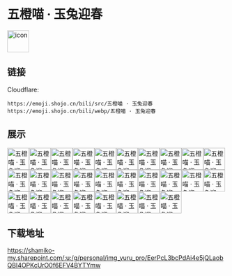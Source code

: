 # 五橙喵 · 玉兔迎春
<img src="https://emoji.shojo.cn/bili/src/五橙喵 · 玉兔迎春/icon.png" width="50" height="50" alt="icon">

## 链接
Cloudflare:
```
https://emoji.shojo.cn/bili/src/五橙喵 · 玉兔迎春
https://emoji.shojo.cn/bili/webp/五橙喵 · 玉兔迎春
```
## 展示
<img src="https://emoji.shojo.cn/bili/src/五橙喵 · 玉兔迎春/五橙喵 · 玉兔迎春-吃瓜中.png" width="50" height="50" alt="五橙喵 · 玉兔迎春-吃瓜中"><img src="https://emoji.shojo.cn/bili/src/五橙喵 · 玉兔迎春/五橙喵 · 玉兔迎春-贴贴.png" width="50" height="50" alt="五橙喵 · 玉兔迎春-贴贴"><img src="https://emoji.shojo.cn/bili/src/五橙喵 · 玉兔迎春/五橙喵 · 玉兔迎春-哒咩.png" width="50" height="50" alt="五橙喵 · 玉兔迎春-哒咩"><img src="https://emoji.shojo.cn/bili/src/五橙喵 · 玉兔迎春/五橙喵 · 玉兔迎春-开车.png" width="50" height="50" alt="五橙喵 · 玉兔迎春-开车"><img src="https://emoji.shojo.cn/bili/src/五橙喵 · 玉兔迎春/五橙喵 · 玉兔迎春-休息.png" width="50" height="50" alt="五橙喵 · 玉兔迎春-休息"><img src="https://emoji.shojo.cn/bili/src/五橙喵 · 玉兔迎春/五橙喵 · 玉兔迎春-吃瓜.png" width="50" height="50" alt="五橙喵 · 玉兔迎春-吃瓜"><img src="https://emoji.shojo.cn/bili/src/五橙喵 · 玉兔迎春/五橙喵 · 玉兔迎春-在吗.png" width="50" height="50" alt="五橙喵 · 玉兔迎春-在吗"><img src="https://emoji.shojo.cn/bili/src/五橙喵 · 玉兔迎春/五橙喵 · 玉兔迎春-emmm.png" width="50" height="50" alt="五橙喵 · 玉兔迎春-emmm"><img src="https://emoji.shojo.cn/bili/src/五橙喵 · 玉兔迎春/五橙喵 · 玉兔迎春-好耶.png" width="50" height="50" alt="五橙喵 · 玉兔迎春-好耶"><img src="https://emoji.shojo.cn/bili/src/五橙喵 · 玉兔迎春/五橙喵 · 玉兔迎春-哼.png" width="50" height="50" alt="五橙喵 · 玉兔迎春-哼"><img src="https://emoji.shojo.cn/bili/src/五橙喵 · 玉兔迎春/五橙喵 · 玉兔迎春-溜了溜了.png" width="50" height="50" alt="五橙喵 · 玉兔迎春-溜了溜了"><img src="https://emoji.shojo.cn/bili/src/五橙喵 · 玉兔迎春/五橙喵 · 玉兔迎春-拖走.png" width="50" height="50" alt="五橙喵 · 玉兔迎春-拖走"><img src="https://emoji.shojo.cn/bili/src/五橙喵 · 玉兔迎春/五橙喵 · 玉兔迎春-欧皇.png" width="50" height="50" alt="五橙喵 · 玉兔迎春-欧皇"><img src="https://emoji.shojo.cn/bili/src/五橙喵 · 玉兔迎春/五橙喵 · 玉兔迎春-害怕.png" width="50" height="50" alt="五橙喵 · 玉兔迎春-害怕"><img src="https://emoji.shojo.cn/bili/src/五橙喵 · 玉兔迎春/五橙喵 · 玉兔迎春-变黄.png" width="50" height="50" alt="五橙喵 · 玉兔迎春-变黄"><img src="https://emoji.shojo.cn/bili/src/五橙喵 · 玉兔迎春/五橙喵 · 玉兔迎春-菜.png" width="50" height="50" alt="五橙喵 · 玉兔迎春-菜"><img src="https://emoji.shojo.cn/bili/src/五橙喵 · 玉兔迎春/五橙喵 · 玉兔迎春-666.png" width="50" height="50" alt="五橙喵 · 玉兔迎春-666"><img src="https://emoji.shojo.cn/bili/src/五橙喵 · 玉兔迎春/五橙喵 · 玉兔迎春-爱你.png" width="50" height="50" alt="五橙喵 · 玉兔迎春-爱你"><img src="https://emoji.shojo.cn/bili/src/五橙喵 · 玉兔迎春/五橙喵 · 玉兔迎春-牛哇.png" width="50" height="50" alt="五橙喵 · 玉兔迎春-牛哇"><img src="https://emoji.shojo.cn/bili/src/五橙喵 · 玉兔迎春/五橙喵 · 玉兔迎春-搞咩.png" width="50" height="50" alt="五橙喵 · 玉兔迎春-搞咩"><img src="https://emoji.shojo.cn/bili/src/五橙喵 · 玉兔迎春/五橙喵 · 玉兔迎春-冲鸭.png" width="50" height="50" alt="五橙喵 · 玉兔迎春-冲鸭"><img src="https://emoji.shojo.cn/bili/src/五橙喵 · 玉兔迎春/五橙喵 · 玉兔迎春-no瑟瑟.png" width="50" height="50" alt="五橙喵 · 玉兔迎春-no瑟瑟"><img src="https://emoji.shojo.cn/bili/src/五橙喵 · 玉兔迎春/五橙喵 · 玉兔迎春-哭哭.png" width="50" height="50" alt="五橙喵 · 玉兔迎春-哭哭"><img src="https://emoji.shojo.cn/bili/src/五橙喵 · 玉兔迎春/五橙喵 · 玉兔迎春-问号.png" width="50" height="50" alt="五橙喵 · 玉兔迎春-问号"><img src="https://emoji.shojo.cn/bili/src/五橙喵 · 玉兔迎春/五橙喵 · 玉兔迎春-下饭.png" width="50" height="50" alt="五橙喵 · 玉兔迎春-下饭"><img src="https://emoji.shojo.cn/bili/src/五橙喵 · 玉兔迎春/五橙喵 · 玉兔迎春-无语.png" width="50" height="50" alt="五橙喵 · 玉兔迎春-无语"><img src="https://emoji.shojo.cn/bili/src/五橙喵 · 玉兔迎春/五橙喵 · 玉兔迎春-握草.png" width="50" height="50" alt="五橙喵 · 玉兔迎春-握草"><img src="https://emoji.shojo.cn/bili/src/五橙喵 · 玉兔迎春/五橙喵 · 玉兔迎春-吃瓜ing.png" width="50" height="50" alt="五橙喵 · 玉兔迎春-吃瓜ing">

## 下载地址

https://shamiko-my.sharepoint.com/:u:/g/personal/img_yuru_pro/EerPcL3bcPdAi4e5jQLaobQBI4OPKcUrO0f6EFV4BYTYmw